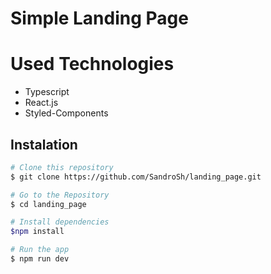 # Simple Landing Page


# Used Technologies
* Typescript
* React.js
* Styled-Components


## Instalation
  
```bash
# Clone this repository
$ git clone https://github.com/SandroSh/landing_page.git

# Go to the Repository
$ cd landing_page

# Install dependencies
$npm install

# Run the app
$ npm run dev
```
